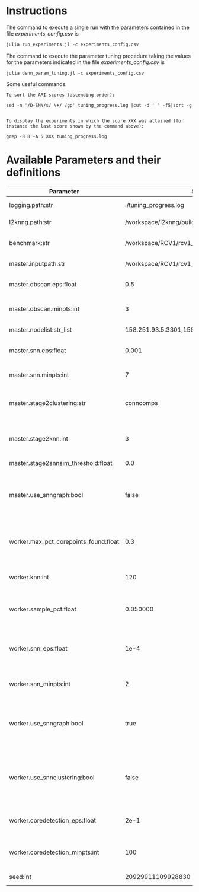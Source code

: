 # Instructions

The command to execute a single run with the parameters contained in the file _experiments\_config.csv_ is

```julia
julia run_experiments.jl -c experiments_config.csv
```

The command to execute the parameter tuning procedure taking the values for the parameters indicated in the file _experiments\_config.csv_ is

```
julia dsnn_param_tuning.jl -c experiments_config.csv
```

Some useful commands:

```
To sort the ARI scores (ascending order):

sed -n '/D-SNN/s/ \+/ /gp' tuning_progress.log |cut -d ' ' -f5|sort -g


To display the experiments in which the score XXX was attained (for instance the last score shown by the command above):

grep -B 8 -A 5 XXX tuning_progress.log
```


# Available Parameters and their definitions

| Parameter | Sample value | Definition |
|-----------|--------------|------------|
| logging.path:str | ./tuning_progress.log | File in which the output information is dump |
| l2knng.path:str | /workspace/l2knng/build/knng | Path to the L2KNNG program |
| benchmark:str | /workspace/RCV1/rcv1_meta.dat.clustering.4 | File containing labels estimated by the benchmark method |
| master.inputpath:str | /workspace/RCV1/rcv1_meta.dat | Path where the input data vectors are stored |
| master.dbscan.eps:float | 0.5 | Used only when stage2clustering is set to dbscan |
| master.dbscan.minpts:int | 3 | Used only when stage2clustering is set to dbscan |
| master.nodelist:str_list | 158.251.93.5:3301,158.251.93.5:3302,158.251.93.5:3303 | Comma separated list of node IP 's |
| master.snn.eps:float | 0.001 | Used only when stage2clustering is set to snn |
| master.snn.minpts:int | 7 | Used only when stage2clustering is set to snn |
| master.stage2clustering:str | conncomps | Strategy employed to label the corepoints reported by the workers at the Master |
| master.stage2knn:int | 3 | Size of the neighborhood used to build the SNN similarity matrix over the retrieved points from  all workers |
| master.stage2snnsim_threshold:float | 0.0 |  |
| master.use_snngraph:bool | false | Generate (at the Master) a snn graph connecting objects that are contained in eachother neighborhood or to use only the snn similarity matrix. |
| worker.max_pct_corepoints_found:float | 0.3 | Maximum percentage of corepoints that a worker is allowed to detect. Over this pct, the method will consider a failed attempt. |
| worker.knn:int | 120 | Employed in stage1 and stage2 at the workers for building the SNN similarity matrix |
| worker.sample_pct:float | 0.050000 | Employed as the size of the sample that each worker generates at the end of stage1 |
| worker.snn_eps:float | 1e-4 | Employed in stage1 and stage2 at the workers for performing the SNN clustering and for detecting noisy points in stage2 |
| worker.snn_minpts:int | 2 | Employed in stage1 at each worker to perform the SNN clustering |
| worker.use_snngraph:bool | true | Generate (at each Worker) a snn graph connecting objects that are contained in eachother neighborhood or to use only the snn similarity matrix |
| worker.use_snnclustering:bool | false | Indicates if SNN clustering is employed to find the corepoints and the associated sampled points at the Stage-1. If set to __False__, epsilon-nn is employed instead |
| worker.coredetection_eps:float | 2e-1 | Used when worker.use_snnclustering is set to FALSE (epsilon-nn corepoint detection)|
| worker.coredetection_minpts:int | 100 | Used when worker.use_snnclustering is set to FALSE (epsilon-nn corepoint detection)|
| seed:int | 20929911109928830 | Seed employed in all randomized operations |
